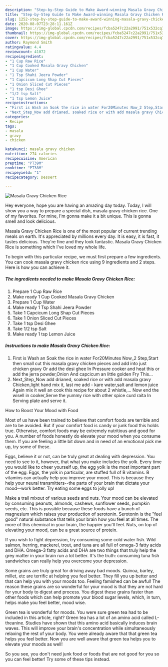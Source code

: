 ```yaml
---
description: "Step-by-Step Guide to Make Award-winning Masala Gravy Chicken Rice"
title: "Step-by-Step Guide to Make Award-winning Masala Gravy Chicken Rice"
slug: 1252-step-by-step-guide-to-make-award-winning-masala-gravy-chicken-rice
date: 2020-08-07T23:28:11.161Z
image: https://img-global.cpcdn.com/recipes/fcba5247c22a2991/751x532cq70/masala-gravy-chicken-rice-recipe-main-photo.jpg
thumbnail: https://img-global.cpcdn.com/recipes/fcba5247c22a2991/751x532cq70/masala-gravy-chicken-rice-recipe-main-photo.jpg
cover: https://img-global.cpcdn.com/recipes/fcba5247c22a2991/751x532cq70/masala-gravy-chicken-rice-recipe-main-photo.jpg
author: Raymond Smith
ratingvalue: 4.4
reviewcount: 41072
recipeingredient:
- "1 Cup Raw Rice"
- "1 Cup Cooked Masala Gravy Chicken"
- "1 Cup Water"
- "1 Tsp Shahi Jeera Powder"
- "1 Capcicum Long Shap Cut Pieces"
- "1 Onion Sliced Cut Pieces"
- "1 tsp Desi Ghee"
- "1/2 tsp Salt"
- "1 tsp Lemon Juice"
recipeinstructions:
- "First is Wash an Soak the rice in water For20Minutes Now_2 Step,Start then small cut this masala gravy chicken pieces and add into just chicken gravy Or add the desi ghee In Pressure cooker and heat this or add the jerra powder,Onion And capcicum an little golden Fry This..."
- "Next_Step_Now add drianed, soaked rice or with add masala gravy Chicken,light hand mix it, last me add  kare water,salt and lemon juice Again mix it well an cook this recipe for about 2 whistle,... Now end the wisell in cooker,Serve the yummy rice with other spice curd raita In Serving plate and serve it."
categories:
- Recipe
tags:
- masala
- gravy
- chicken

katakunci: masala gravy chicken 
nutrition: 274 calories
recipecuisine: American
preptime: "PT39M"
cooktime: "PT38M"
recipeyield: "1"
recipecategory: Dessert

---
```



![Masala Gravy Chicken Rice](https://img-global.cpcdn.com/recipes/fcba5247c22a2991/751x532cq70/masala-gravy-chicken-rice-recipe-main-photo.jpg)

Hey everyone, hope you are having an amazing day today. Today, I will show you a way to prepare a special dish, masala gravy chicken rice. One of my favorites. For mine, I'm gonna make it a bit unique. This is gonna smell and look delicious.



Masala Gravy Chicken Rice is one of the most popular of current trending meals on earth. It's appreciated by millions every day. It is easy, it is fast, it tastes delicious. They're fine and they look fantastic. Masala Gravy Chicken Rice is something which I've loved my whole life.


To begin with this particular recipe, we must first prepare a few ingredients. You can cook masala gravy chicken rice using 9 ingredients and 2 steps. Here is how you can achieve it.

<!--inarticleads1-->

##### The ingredients needed to make Masala Gravy Chicken Rice:

1. Prepare 1 Cup Raw Rice
1. Make ready 1 Cup Cooked Masala Gravy Chicken
1. Prepare 1 Cup Water
1. Make ready 1 Tsp Shahi Jeera Powder
1. Take 1 Capcicum Long Shap Cut Pieces
1. Take 1 Onion Sliced Cut Pieces
1. Take 1 tsp Desi Ghee
1. Take 1/2 tsp Salt
1. Make ready 1 tsp Lemon Juice




<!--inarticleads2-->

##### Instructions to make Masala Gravy Chicken Rice:

1. First is Wash an Soak the rice in water For20Minutes Now_2 Step,Start then small cut this masala gravy chicken pieces and add into just chicken gravy Or add the desi ghee In Pressure cooker and heat this or add the jerra powder,Onion And capcicum an little golden Fry This...
1. Next_Step_Now add drianed, soaked rice or with add masala gravy Chicken,light hand mix it, last me add  - kare water,salt and lemon juice Again mix it well an cook this recipe for about 2 whistle,... Now end the wisell in cooker,Serve the yummy rice with other spice curd raita In Serving plate and serve it.




How to Boost Your Mood with Food


Most of us have been trained to believe that comfort foods are terrible and are to be avoided. But if your comfort food is candy or junk food this holds true. Otherwise, comfort foods may be extremely nutritious and good for you. A number of foods honestly do elevate your mood when you consume them. If you are feeling a little bit down and in need of an emotional pick me up, try some of these.

Eggs, believe it or not, can be truly great at dealing with depression. You need to see to it, however, that what you make includes the yolk. Every time you would like to cheer yourself up, the egg yolk is the most important part of the egg. Eggs, the yolk in particular, are stuffed full of B vitamins. B vitamins can actually help you improve your mood. This is because they help your neural transmitters--the parts of your brain that dictate your mood--work better. Try eating some eggs to jolly up!

Make a trail mixout of various seeds and nuts. Your mood can be elevated by consuming peanuts, almonds, cashews, sunflower seeds, pumpkin seeds, etc. This is possible because these foods have a bunch of magnesium which raises your production of serotonin. Serotonin is the "feel good" natural substance that tells your brain how you feel at all times. The more of this chemical in your brain, the happier you'll feel. Nuts, on top of elevating your mood, can be a great source of protein.

If you wish to fight depression, try consuming some cold water fish. Wild salmon, herring, mackerel, trout, and tuna are all full of omega-3 fatty acids and DHA. Omega-3 fatty acids and DHA are two things that truly help the grey matter in your brain run a lot better. It's the truth: consuming tuna fish sandwiches can really help you overcome your depression. 

Some grains are truly great for driving away bad moods. Quinoa, barley, millet, etc are terrific at helping you feel better. They fill you up better and that can help you with your moods too. Feeling famished can be awful! The reason these grains are so wonderful for your mood is that they are not hard for your body to digest and process. You digest these grains faster than other foods which can help promote your blood sugar levels, which, in turn, helps make you feel better, mood wise.

Green tea is wonderful for moods. You were sure green tea had to be included in this article, right? Green tea has a lot of an amino acid called L-theanine. Studies have shown that this amino acid basically induces brain waves. This will improve your brain's concentration while simultaneously relaxing the rest of your body. You were already aware that that green tea helps you feel better. Now you are well aware that green tea helps you to elevate your moods as well!

So you see, you don't need junk food or foods that are not good for you so you can feel better! Try  some  of  these  tips  instead.

